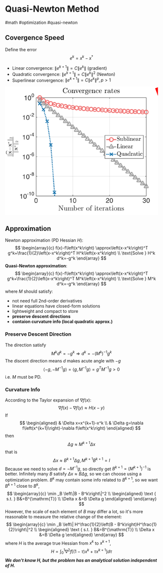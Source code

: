 # Quasi-Newton Method

#math #optimization #quasi-newton

## Covergence Speed

Define the error$$e^k=x^k-x^*$$
+ Linear convergence: $\left\|e^{k+1}\right\|=C\left\|e^k\right\|$ (gradient)
+ Quadratic convergence: $\left\|e^{k+1}\right\|=C\left\|e^k\right\|^2$ (Newton)
+ Superlinear convergence: $\left\|e^{k+1}\right\|=C\left\|e^k\right\|^p, p>1$

![|500](../Resources/quasi_newton_method_img_1.png)
## Approximation

Newton approximation (PD Hessian $H$):
$$
\begin{array}{c}
f(x)-f\left(x^k\right) \approx\left(x-x^k\right)^T g^k+\frac{1}{2}\left(x-x^k\right)^T H^k\left(x-x^k\right) \\
\text{Solve }  H^k d^k=-g^k
\end{array}
$$
**Quasi-Newton approximation**:
$$
\begin{array}{c}
f(x)-f\left(x^k\right) \approx\left(x-x^k\right)^T g^k+\frac{1}{2}\left(x-x^k\right)^T M^k\left(x-x^k\right) \\
\text{Solve }  M^k d^k=-g^k
\end{array}
$$
where $M$ should satisfy:
+ not need full 2nd-order derivatives
+ linear equations have closed-form solutions
+ lightweight and compact to store
+ **preserve descent directions**
+ **contaion curvature info (local quadratic approx.)**

### Preserve Descent Direction
The direction satisfy
$$
M^k d^k=-g^k \Rightarrow d^k=-(M^k)^{-1}g^k
$$
The discent direction means $d$ makes acute angle with $-g$
$$
\left\langle-g,-M^{-1} g\right\rangle=\left\langle g, M^{-1} g\right\rangle=g^T M^{-1} g>0
$$
i.e. $M$ must be PD.
### Curvature Info
According to the Taylor expansion of $\nabla f(x)$:
$$
\nabla f(x)-\nabla f(y) \approx H(x-y)
$$
If
$$
\begin{aligned}
& \Delta x=x^{k+1}-x^k \\
& \Delta g=\nabla f\left(x^{k+1}\right)-\nabla f\left(x^k\right)
\end{aligned}
$$
then
$$
\Delta g \approx M^{k+1}\Delta x
$$
that is 
$$
\Delta x \approx B^{k+1}\Delta g, M^{k+1}B^{k+1}=I
$$
Because we need to solve $d=-M^{-1}g$, so directly get $B^{k+1}=(M^{k+1})^{-1}$ is better.
Infinitely many $B$ satisfy $\Delta x \approx B\Delta g$, so we can choose using a optimization problem.
$B^{k}$ may contain some info related to $B^{k+1}$, so we want $B^{k+1}$ close to $B^k$,
$$
\begin{array}{c}
\min _B \left\|B - B^k\right\|^2 \\
\begin{aligned}
\text { s.t. }  B&=B^{\mathrm{T}} \\
\Delta x &=B \Delta g
\end{aligned}
\end{array}
$$
However, the scale of each element of $B$ may differ a lot, so it's more reasonable to measure the relative change of the element:
$$
\begin{array}{c}
\min _B \left\| H^\frac{1}{2}\left(B - B^k\right)H^\frac{1}{2}\right\|^2 \\
\begin{aligned}
\text { s.t. }  B&=B^{\mathrm{T}} \\
\Delta x &=B \Delta g
\end{aligned}
\end{array}
$$
where $H$ is the average true Hessian from $x^k$ to $x^{k+1}$,
$$
H=\int_0^1 \nabla^2 f\left[(1-\tau) x^k+\tau x^{k+1}\right] d \tau
$$
***We don't know $H$, but the problem has an analytical solution independent of $H$.***
